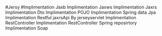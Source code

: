 #Jersy
#Implimentation Jaxb
Implimentation Jaxws
Implimentation Jaxrs
Implimentation Dto
Implimentation POJO
Implimentation Spring data Jpa
Implimentation Restful jaxrsApi By jerseyservlet
Implimentation RestController
Implimentation RestController Spring reposirtory
Implimentation Soap


